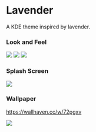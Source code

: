 # Lavender
A KDE theme inspired by lavender.

### Look and Feel
<img src="https://raw.githubusercontent.com/rkstrdee/Lavender/main/screenshots/shot1.png">  

<img src="https://raw.githubusercontent.com/rkstrdee/Lavender/main/screenshots/shot2.png">  

<img src="https://raw.githubusercontent.com/rkstrdee/Lavender/main/screenshots/shot3.png">  

### Splash Screen
<img src="https://raw.githubusercontent.com/rkstrdee/Lavender/main/screenshots/splash.png">  


### Wallpaper 
https://wallhaven.cc/w/72pgxv 

<img src="https://w.wallhaven.cc/full/72/wallhaven-72pgxv.jpg">  
